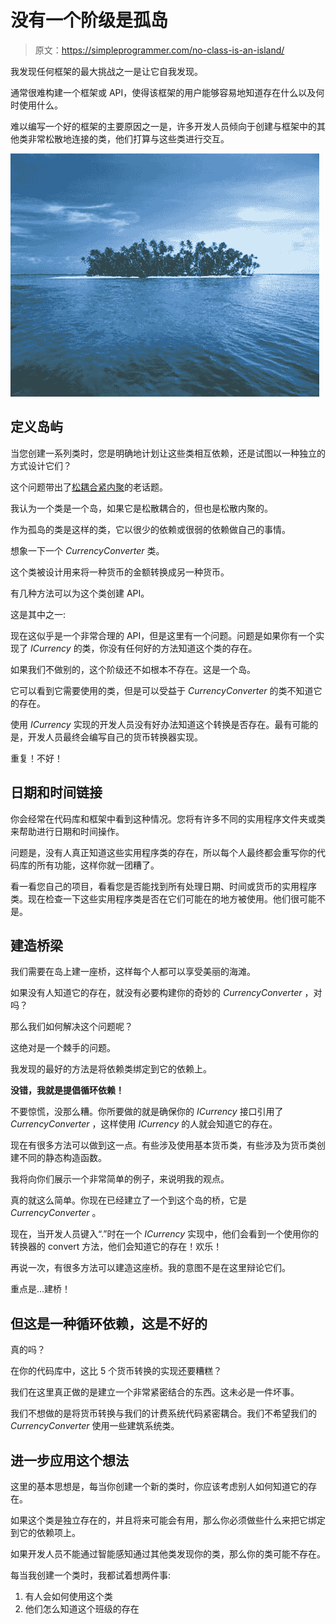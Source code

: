 # 没有一个阶级是孤岛

> 原文：<https://simpleprogrammer.com/no-class-is-an-island/>

我发现任何框架的最大挑战之一是让它自我发现。

通常很难构建一个框架或 API，使得该框架的用户能够容易地知道存在什么以及何时使用什么。

难以编写一个好的框架的主要原因之一是，许多开发人员倾向于创建与框架中的其他类非常松散地连接的类，他们打算与这些类进行交互。



![104004A.TIF](img/98f88d363b5f9647642a6f58331c6378.png "104004A.TIF")



## 定义岛屿

当您创建一系列类时，您是明确地计划让这些类相互依赖，还是试图以一种独立的方式设计它们？

这个问题带出了[松耦合紧内聚](https://simpleprogrammer.com/2010/11/04/back-to-basics-cohesion-and-coupling-part-1/)的老话题。

我认为一个类是一个岛，如果它是松散耦合的，但也是松散内聚的。

作为孤岛的类是这样的类，它以很少的依赖或很弱的依赖做自己的事情。

想象一下一个 *CurrencyConverter* 类。

这个类被设计用来将一种货币的金额转换成另一种货币。

有几种方法可以为这个类创建 API。

这是其中之一:

现在这似乎是一个非常合理的 API，但是这里有一个问题。问题是如果你有一个实现了 *ICurrency* 的类，你没有任何好的方法知道这个类的存在。

如果我们不做别的，这个阶级还不如根本不存在。这是一个岛。

它可以看到它需要使用的类，但是可以受益于 *CurrencyConverter* 的类不知道它的存在。

使用 *ICurrency* 实现的开发人员没有好办法知道这个转换是否存在。最有可能的是，开发人员最终会编写自己的货币转换器实现。

重复！不好！

## 日期和时间链接

你会经常在代码库和框架中看到这种情况。您将有许多不同的实用程序文件夹或类来帮助进行日期和时间操作。

问题是，没有人真正知道这些实用程序类的存在，所以每个人最终都会重写你的代码库的所有功能，这样你就一团糟了。

看一看您自己的项目，看看您是否能找到所有处理日期、时间或货币的实用程序类。现在检查一下这些实用程序类是否在它们可能在的地方被使用。他们很可能不是。

## 建造桥梁

我们需要在岛上建一座桥，这样每个人都可以享受美丽的海滩。

如果没有人知道它的存在，就没有必要构建你的奇妙的 *CurrencyConverter* ，对吗？

那么我们如何解决这个问题呢？

这绝对是一个棘手的问题。

我发现的最好的方法是将依赖类绑定到它的依赖上。

**没错，我就是提倡循环依赖！**

不要惊慌，没那么糟。你所要做的就是确保你的 *ICurrency* 接口引用了 *CurrencyConverter* ，这样使用 *ICurrency* 的人就会知道它的存在。

现在有很多方法可以做到这一点。有些涉及使用基本货币类，有些涉及为货币类创建不同的静态构造函数。

我将向你们展示一个非常简单的例子，来说明我的观点。

真的就这么简单。你现在已经建立了一个到这个岛的桥，它是 *CurrencyConverter* 。

现在，当开发人员键入“.”时在一个 *ICurrency* 实现中，他们会看到一个使用你的转换器的 convert 方法，他们会知道它的存在！欢乐！

再说一次，有很多方法可以建造这座桥。我的意图不是在这里辩论它们。

重点是…建桥！

## 但这是一种循环依赖，这是不好的

真的吗？

在你的代码库中，这比 5 个货币转换的实现还要糟糕？

我们在这里真正做的是建立一个非常紧密结合的东西。这未必是一件坏事。

我们不想做的是将货币转换与我们的计费系统代码紧密耦合。我们不希望我们的 *CurrencyConverter* 使用一些建筑系统类。

## 进一步应用这个想法

这里的基本思想是，每当你创建一个新的类时，你应该考虑别人如何知道它的存在。

如果这个类是独立存在的，并且将来可能会有用，那么你必须做些什么来把它绑定到它的依赖项上。

如果开发人员不能通过智能感知通过其他类发现你的类，那么你的类可能不存在。

每当我创建一个类时，我都试着想两件事:

1.  有人会如何使用这个类
2.  他们怎么知道这个班级的存在